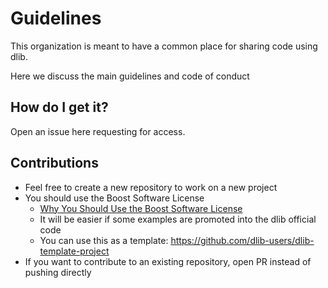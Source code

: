 # Guidelines

This organization is meant to have a common place for sharing code using dlib.

Here we discuss the main guidelines and code of conduct

## How do I get it?

Open an issue here requesting for access.

## Contributions

- Feel free to create a new repository to work on a new project
- You should use the Boost Software License
  - [Why You Should Use the Boost Software License](https://pdimov.github.io/blog/2020/09/06/why-use-the-boost-license/)
  - It will be easier if some examples are promoted into the dlib official code
  - You can use this as a template: https://github.com/dlib-users/dlib-template-project
- If you want to contribute to an existing repository, open PR instead of pushing directly
